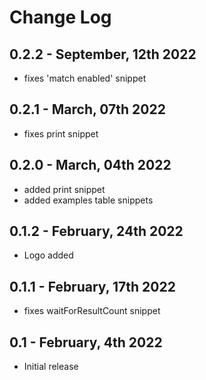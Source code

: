 # Change Log

## 0.2.2 - September, 12th 2022

- fixes 'match enabled' snippet

## 0.2.1 - March, 07th 2022

- fixes print snippet

## 0.2.0 - March, 04th 2022

- added print snippet
- added examples table snippets

## 0.1.2 - February, 24th 2022

- Logo added

## 0.1.1 - February, 17th 2022

- fixes waitForResultCount snippet

## 0.1 - February, 4th 2022

- Initial release
